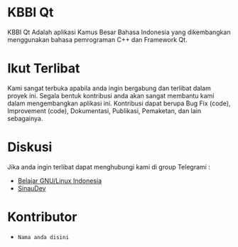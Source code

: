 # KBBI Qt
KBBI Qt Adalah aplikasi Kamus Besar Bahasa Indonesia yang dikembangkan menggunakan bahasa pemrograman C++ dan Framework Qt.

# Ikut Terlibat
Kami sangat terbuka apabila anda ingin bergabung dan terlibat dalam proyek ini. Segala bentuk kontribusi anda akan sangat membantu kami dalam mengembangkan aplikasi ini. 
Kontribusi dapat berupa Bug Fix (code), Improvement (code), Dokumentasi, Publikasi, Pemaketan, dan lain sebagainya.

# Diskusi
Jika anda ingin terlibat dapat menghubungi kami di group Telegrami :
* [Belajar GNU/Linux Indonesia](http://s.id/BGLI)
* [SinauDev](https://telegram.me/sinaudev)

# Kontributor
* `Nama anda disini`

